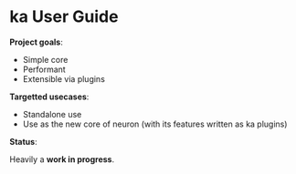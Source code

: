 # ka User Guide

**Project goals**:

- Simple core
- Performant
- Extensible via plugins

**Targetted usecases**:

- Standalone use
- Use as the new core of neuron (with its features written as ka plugins)

**Status**:

Heavily a **work in progress**.